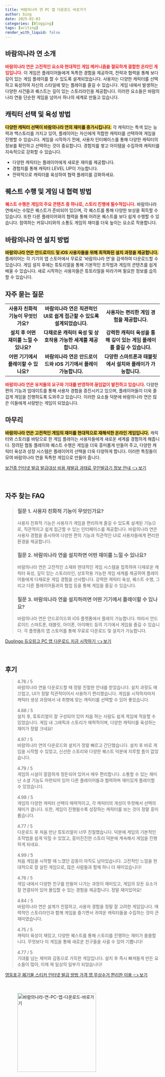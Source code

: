 ```yaml
---
title: 바람의나라 연 PC 앱 다운로드 바로가기
author: bing
date: 2025-02-03
categories: [Blogging]
tags: [writing]
render_with_liquid: false
---
```



<h2 id='바람의나라연소개'>바람의나라 연 소개</h2>

<p><b><span style="color: #ee2323;">바람의나라 연은 고전적인 요소와 현대적인 게임 메커니즘을 절묘하게 결합한 온라인 게임입니다.</span></b> 이 게임은 플레이어들에게 독특한 경험을 제공하여, 전략과 협력을 통해 보다 깊이 있는 게임 플레이를 할 수 있도록 설계되었습니다. 사용자는 다양한 캐릭터를 선택하고 육성하여 자신의 스타일에 맞는 플레이를 즐길 수 있습니다. 게임 내에서 발생하는 다양한 사건들과 퀘스트는 깊이 있는 스토리라인을 제공합니다. 이러한 요소들은 바람의나라 연을 단순한 게임을 넘어서 하나의 세계로 만들고 있습니다.</p>

<h2 id='캐릭터선택육성'>캐릭터 선택 및 육성 방법</h2>

<p><b><span style="background-color: #ffe066;">다양한 캐릭터 선택이 바람의나라 연의 재미를 증가시킵니다.</span></b> 각 캐릭터는 특색 있는 능력과 백스토리를 가지고 있어, 플레이어는 자신에게 적합한 캐릭터를 선택하여 게임을 진행할 수 있습니다. 게임을 시작하기 전에, 사용자 인터페이스를 통해 다양한 캐릭터의 정보를 확인하고 선택하는 것이 중요합니다. 경험치를 쌓고 아이템을 수집하여 캐릭터를 지속적으로 강화할 수 있습니다.</p>

<ul>
    <li>다양한 캐릭터는 플레이어에게 새로운 재미를 제공합니다.</li>
    <li>경험치를 통해 캐릭터 LEVEL UP이 가능합니다.</li>
    <li>전략적으로 캐릭터를 육성하여 협력 플레이를 강화하세요.</li>
</ul>

<h2 id='퀘스트수행협력방법'>퀘스트 수행 및 게임 내 협력 방법</h2>

<p><b><span style="color: #ee2323;">퀘스트 수행은 게임의 주요 콘텐츠 중 하나로, 스토리 진행에 필수적입니다.</span></b> 바람의나라 연에서는 수많은 퀘스트가 준비되어 있으며, 각 퀘스트를 통해 다양한 보상을 획득할 수 있습니다. 또한 다른 플레이어와의 협력을 통해 어려운 퀘스트를 보다 쉽게 수행할 수 있습니다. 참여하는 커뮤니티와의 소통도 게임의 재미를 더욱 높이는 요소로 작용합니다.</p>

<h2 id='바람의나라연설치방법'>바람의나라 연 설치 방법</h2>

<p><b><span style="background-color: #ffe066;">바람의나라 연은 안드로이드 및 iOS 사용자들을 위해 최적화된 설치 과정을 제공합니다.</span></b> 플레이어는 각 기기의 앱 스토어에서 무료로 '바람의나라 연'을 검색하여 다운로드할 수 있습니다. 게임 설치 후에는 튜토리얼을 통해 기본적인 조작법과 게임의 콘텐츠를 쉽게 배울 수 있습니다. 새로 시작하는 사용자들은 튜토리얼을 따라가며 필요한 정보를 습득할 수 있습니다.</p>

<h2 id='자주묻는질문'>자주 묻는 질문</h2>

<table>
    <tr>
        <td style="text-align: center; height: 17px;"><b>사용자 친화적 기능이 무엇인가요?</b></td>
        <td style="text-align: center; height: 17px;"><b>바람의나라 연은 직관적인 UI로 쉽게 접근할 수 있도록 설계되었습니다.</b></td>
        <td style="text-align: center; height: 17px;"><b>사용자는 편리한 게임 경험을 제공합니다.</b></td>
    </tr>
    <tr>
        <td style="text-align: center; height: 17px;"><b>설치 후 어떤 재미를 느낄 수 있나요?</b></td>
        <td style="text-align: center; height: 17px;"><b>다채로운 캐릭터 육성 및 상호작용 가능한 세계를 제공합니다.</b></td>
        <td style="text-align: center; height: 17px;"><b>강력한 캐릭터 육성을 통해 깊이 있는 게임 플레이를 즐길 수 있습니다.</b></td>
    </tr>
    <tr>
        <td style="text-align: center; height: 17px;"><b>어떤 기기에서 플레이할 수 있나요?</b></td>
        <td style="text-align: center; height: 17px;"><b>바람의나라 연은 안드로이드와 iOS 기기에서 플레이 가능합니다.</b></td>
        <td style="text-align: center; height: 17px;"><b>다양한 스마트폰과 태블릿에서 설치와 플레이가 가능합니다.</b></td>
    </tr>
</table>

<p><b><span style="color: #ee2323;">바람의나라 연은 유저들의 요구와 기대를 반영하여 끊임없이 발전하고 있습니다.</span></b> 다양한 편의 기능과 업데이트를 통해 사용자 경험을 증진시키고 있으며, 플레이어들이 더욱 즐겁게 게임을 진행하도록 도와주고 있습니다. 이러한 요소들 덕분에 바람의나라 연은 많은 이들에게 사랑받는 게임이 되었습니다.</p>

<h2 id='마무리'>마무리</h2>

<p><b><span style="background-color: #ffe066;">바람의나라 연은 고전적인 게임의 재미를 현대적으로 재해석한 온라인 게임입니다.</span></b> 캐릭터와 스토리를 바탕으로 한 게임 플레이는 사용자들에게 새로운 세계를 경험하게 해줍니다. 장려된 협동 플레이와 퀘스트 수행은 게임을 더욱 흥미롭게 만들어 주고, 다양한 캐릭터 육성과 성장 시스템은 플레이어의 선택을 더욱 다양하게 합니다. 이러한 특징들이 모여 바람의나라 연을 독특한 게임으로 만들어 줍니다.</p>


<p><a class="click-button" title="보건증 인터넷 발급 발급대상 비용 재발급 과태료 무인발급기 정보 안내" href="https://greenforu.github.io/posts/%EB%B3%B4%EA%B1%B4%EC%A6%9D-%EC%9D%B8%ED%84%B0%EB%84%B7-%EB%B0%9C%EA%B8%89-%EB%B0%9C%EA%B8%89%EB%8C%80%EC%83%81-%EB%B9%84%EC%9A%A9-%EC%9E%AC%EB%B0%9C%EA%B8%89-%EA%B3%BC%ED%83%9C%EB%A3%8C-%EB%AC%B4%EC%9D%B8%EB%B0%9C%EA%B8%89%EA%B8%B0-%EC%A0%95%EB%B3%B4-%EC%95%88%EB%82%B4/" rel="dofollow">보건증 인터넷 발급 발급대상 비용 재발급 과태료 무인발급기 정보 안내 👈 보기</a></p><br>
<h2 id='자주_찾는_FAQ'>자주 찾는 FAQ</h2>
<div itemscope="" itemtype="https://schema.org/FAQPage"> 
<blockquote> 
<div itemscope="" itemprop="mainEntity" itemtype="https://schema.org/Question"> 
<h3 itemprop="name">질문 1. 사용자 친화적 기능이 무엇인가요?</h3> 
<div itemscope="" itemprop="acceptedAnswer" itemtype="https://schema.org/Answer"> 
<span itemprop="text"> 
<p>사용자 친화적 기능은 사용자가 게임을 편리하게 즐길 수 있도록 설계된 기능으로, 직관적이고 쉽게 접근할 수 있는 인터페이스를 제공합니다. 바람의나라 연은 사용자 경험을 중시하여 다양한 편의 기능과 직관적인 UI로 사용자들에게 편리한 환경을 제공합니다.</p> 
</span> 
</div> 
</div> 

<div itemscope="" itemprop="mainEntity" itemtype="https://schema.org/Question"> 
<h3 itemprop="name">질문 2. 바람의나라 연을 설치하면 어떤 재미를 느낄 수 있나요?</h3> 
<div itemscope="" itemprop="acceptedAnswer" itemtype="https://schema.org/Answer"> 
<span itemprop="text"> 
<p>바람의나라 연은 고전적인 소재와 현대적인 게임 시스템을 접목하여 다채로운 캐릭터 육성, 깊이 있는 스토리라인, 상호작용 가능한 게임 세계를 제공하여 플레이어들에게 다채로운 게임 경험을 선사합니다. 강력한 캐릭터 육성, 퀘스트 수행, 그리고 다른 플레이어들과의 협업 등을 통해 게임을 즐길 수 있습니다.</p> 
</span> 
</div> 
</div> 

<div itemscope="" itemprop="mainEntity" itemtype="https://schema.org/Question"> 
<h3 itemprop="name">질문 3. 바람의나라 연을 설치하려면 어떤 기기에서 플레이할 수 있나요?</h3> 
<div itemscope="" itemprop="acceptedAnswer" itemtype="https://schema.org/Answer"> 
<span itemprop="text"> 
<p>바람의나라 연은 안드로이드와 iOS 플랫폼에서 플레이 가능합니다. 따라서 안드로이드 스마트폰, 태블릿, 아이폰, 아이패드 등의 기기에서 게임을 즐길 수 있습니다. 각 플랫폼의 앱 스토어를 통해 무료로 다운로드 및 설치가 가능합니다.</p> 
</span> 
</div> 
</div> 
</blockquote> 
</div>
<p><a class="click-button" title="Duolingo 듀오링고 PC 앱 다운로드 지금 시작하기" href="https://greenforu.github.io/posts/Duolingo-%EB%93%80%EC%98%A4%EB%A7%81%EA%B3%A0-PC-%EC%95%B1-%EB%8B%A4%EC%9A%B4%EB%A1%9C%EB%93%9C-%EC%A7%80%EA%B8%88-%EC%8B%9C%EC%9E%91%ED%95%98%EA%B8%B0/" rel="dofollow">Duolingo 듀오링고 PC 앱 다운로드 지금 시작하기 👈 보기</a></p><br>
<h2 id='후기'>후기</h2>
<div itemscope itemtype="https://schema.org/Product">
  <blockquote>
  <div itemprop="review" itemscope itemtype="https://schema.org/Review">
      <div itemprop="reviewRating" itemscope itemtype="https://schema.org/Rating"> <span itemprop="ratingValue">4.76</span> / <span itemprop="bestRating">5</span> </div>
      <span itemprop="reviewBody">바람의나라 연을 다운로드할 때 정말 친절한 안내를 받았습니다. 설치 과정도 매끄럽고, UI가 정말 직관적이어서 사용하기 편리했습니다. 게임을 시작하자마자 캐릭터 생성 과정에서 내 취향에 맞는 캐릭터를 선택할 수 있어 좋았습니다.</span>
  </div>
  <br>
  <div itemprop="review" itemscope itemtype="https://schema.org/Review">
      <div itemprop="reviewRating" itemscope itemtype="https://schema.org/Rating"> <span itemprop="ratingValue">4.88</span> / <span itemprop="bestRating">5</span> </div>
      <span itemprop="reviewBody">설치 후, 튜토리얼이 잘 구성되어 있어 처음 하는 사람도 쉽게 게임에 적응할 수 있었습니다. 게임 내 그래픽과 스토리가 매력적이며, 다양한 캐릭터를 육성하는 재미가 정말 크네요!</span>
  </div>
  <br>
  <div itemprop="review" itemscope itemtype="https://schema.org/Review">
      <div itemprop="reviewRating" itemscope itemtype="https://schema.org/Rating"> <span itemprop="ratingValue">4.97</span> / <span itemprop="bestRating">5</span> </div>
      <span itemprop="reviewBody">바람의나라 연의 다운로드와 설치가 정말 빠르고 간단했습니다. 설치 후 바로 게임을 시작할 수 있었고, 신선한 스토리와 다양한 퀘스트 덕분에 지루할 틈이 없었습니다.</span>
  </div>
  <br>
  <div itemprop="review" itemscope itemtype="https://schema.org/Review">
      <div itemprop="reviewRating" itemscope itemtype="https://schema.org/Rating"> <span itemprop="ratingValue">4.79</span> / <span itemprop="bestRating">5</span> </div>
      <span itemprop="reviewBody">게임의 시설이 깔끔하게 정돈되어 있어서 매우 편리합니다. 소통할 수 있는 재미난 소셜 기능도 마련되어 있어 다른 플레이어들과 협력하며 재미있게 플레이할 수 있었습니다.</span>
  </div>
  <br>
  <div itemprop="review" itemscope itemtype="https://schema.org/Review">
      <div itemprop="reviewRating" itemscope itemtype="https://schema.org/Rating"> <span itemprop="ratingValue">4.98</span> / <span itemprop="bestRating">5</span> </div>
      <span itemprop="reviewBody">게임의 다양한 캐릭터 선택이 매력적이고, 각 캐릭터의 개성이 뚜렷해서 선택의 재미가 큽니다. 또한, 게임이 진행될수록 성장하는 캐릭터를 보는 것이 정말 흥미롭습니다.</span>
  </div>
  <br>
  <div itemprop="review" itemscope itemtype="https://schema.org/Review">
      <div itemprop="reviewRating" itemscope itemtype="https://schema.org/Rating"> <span itemprop="ratingValue">4.77</span> / <span itemprop="bestRating">5</span> </div>
      <span itemprop="reviewBody">다운로드 후 처음 만난 튜토리얼이 너무 친절했습니다. 덕분에 게임의 기본적인 조작법을 쉽게 익힐 수 있었고, 흥미진진한 스토리 덕분에 계속해서 게임을 진행하게 되네요.</span>
  </div>
  <br>
  <div itemprop="review" itemscope itemtype="https://schema.org/Review">
      <div itemprop="reviewRating" itemscope itemtype="https://schema.org/Rating"> <span itemprop="ratingValue">4.99</span> / <span itemprop="bestRating">5</span> </div>
      <span itemprop="reviewBody">처음 게임을 시작할 때 느꼈던 감동이 아직도 남아있습니다. 고전적인 느낌을 현대적으로 잘 살린 게임으로, 많은 사람들과 함께 하니 더 재미있습니다!</span>
  </div>
  <br>
  <div itemprop="review" itemscope itemtype="https://schema.org/Review">
      <div itemprop="reviewRating" itemscope itemtype="https://schema.org/Rating"> <span itemprop="ratingValue">4.76</span> / <span itemprop="bestRating">5</span> </div>
      <span itemprop="reviewBody">게임 내에서 다양한 친구를 만들어 나가는 과정이 재미있고, 게임의 모든 요소가 잘 연결되어 있어 몰입할 수 있는 경험을 제공합니다. 정말 재미있어요!</span>
  </div>
  <br>
  <div itemprop="review" itemscope itemtype="https://schema.org/Review">
      <div itemprop="reviewRating" itemscope itemtype="https://schema.org/Rating"> <span itemprop="ratingValue">4.84</span> / <span itemprop="bestRating">5</span> </div>
      <span itemprop="reviewBody">바람의나라 연은 설계가 친절하고, 사용자 경험을 정말 잘 고려한 게임입니다. 매력적인 스토리라인과 함께 게임을 즐기면서 귀여운 캐릭터들을 수집하는 것이 큰 재미였습니다.</span>
  </div>
  <br>
  <div itemprop="review" itemscope itemtype="https://schema.org/Review">
      <div itemprop="reviewRating" itemscope itemtype="https://schema.org/Rating"> <span itemprop="ratingValue">4.75</span> / <span itemprop="bestRating">5</span> </div>
      <span itemprop="reviewBody">캐릭터 육성이 재밌고, 다양한 퀘스트를 통해 스토리를 진행하는 재미가 쏠쏠합니다. 무엇보다 이 게임을 통해 새로운 친구들을 사귈 수 있어 기쁩니다!</span>
  </div>
  <br>
  <div itemprop="review" itemscope itemtype="https://schema.org/Review">
      <div itemprop="reviewRating" itemscope itemtype="https://schema.org/Rating"> <span itemprop="ratingValue">4.77</span> / <span itemprop="bestRating">5</span> </div>
      <span itemprop="reviewBody">기대를 넘는 재미와 감동으로 가득한 게임입니다. 설치 후 즉시 빠져들게 만든 요소들이 많아, 이제 제 일상의 일부가 되었습니다!</span>
  </div>
  </blockquote>
</div>
<p><a class="click-button" title="영등포구 폐기물 스티커 인터넷 발급 방법 가격 앱 무상수거 편리한 이용" href="https://greenforu.github.io/posts/%EC%98%81%EB%93%B1%ED%8F%AC%EA%B5%AC-%ED%8F%90%EA%B8%B0%EB%AC%BC-%EC%8A%A4%ED%8B%B0%EC%BB%A4-%EC%9D%B8%ED%84%B0%EB%84%B7-%EB%B0%9C%EA%B8%89-%EB%B0%A9%EB%B2%95-%EA%B0%80%EA%B2%A9-%EC%95%B1-%EB%AC%B4%EC%83%81%EC%88%98%EA%B1%B0-%ED%8E%B8%EB%A6%AC%ED%95%9C-%EC%9D%B4%EC%9A%A9/" rel="dofollow">영등포구 폐기물 스티커 인터넷 발급 방법 가격 앱 무상수거 편리한 이용 👈 보기</a></p><br>
<figure class="image"><img src="https://greenforu.github.io/assets/img/thumbnail/바람의나라-연-PC-앱-다운로드-바로가기.webp" alt="바람의나라-연-PC-앱-다운로드-바로가기" width="256" height="256"></figure>